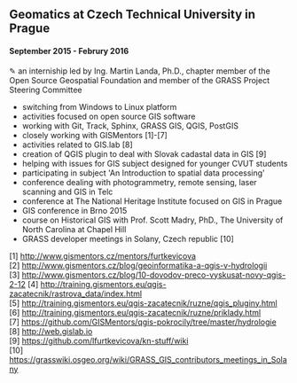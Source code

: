 ##  Geomatics at Czech Technical University in Prague 

####   September 2015 - Februry 2016

✎ an interniship led by Ing. Martin Landa, Ph.D., chapter member of the Open Source Geospatial Foundation and member of the GRASS Project Steering Committee

- switching from Windows to Linux platform
- activities focused on open source GIS software  
- working with Git, Track, Sphinx, GRASS GIS, QGIS, PostGIS
- closely working with GISMentors [1]-[7]
- activities related to GIS.lab [8]
- creation of QGIS plugin to deal with Slovak cadastal data in GIS [9] 
- helping with issues for GIS subject designed for younger CVUT students 
- participating in subject 'An Introduction to spatial data processing'
- conference dealing with photogrammetry, remote sensing, laser scanning and GIS in Telc
- conference at The National Heritage Institute focused on GIS in Prague
- GIS conference in Brno 2015
- course on Historical GIS with Prof. Scott Madry, PhD., The University of North Carolina at Chapel Hill    
- GRASS developer meetings in Solany, Czech republic [10]
 
[1] http://www.gismentors.cz/mentors/furtkevicova
<br>
[2] http://www.gismentors.cz/blog/geoinformatika-a-qgis-v-hydrologii
<br>
[3] http://www.gismentors.cz/blog/10-dovodov-preco-vyskusat-novy-qgis-2-12
[4] http://training.gismentors.eu/qgis-zacatecnik/rastrova_data/index.html
<br>
[5] http://training.gismentors.eu/qgis-zacatecnik/ruzne/qgis_pluginy.html
<br>
[6] http://training.gismentors.eu/qgis-zacatecnik/ruzne/priklady.html
<br>
[7] https://github.com/GISMentors/qgis-pokrocily/tree/master/hydrologie
<br>
[8] http://web.gislab.io
<br>
[9] https://github.com/lfurtkevicova/kn-stuff/wiki 
<br>
[10] https://grasswiki.osgeo.org/wiki/GRASS_GIS_contributors_meetings_in_Solany
